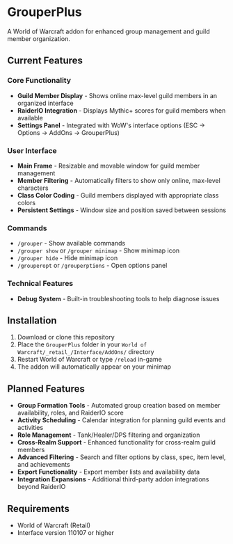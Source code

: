 # GrouperPlus

A World of Warcraft addon for enhanced group management and guild member organization.

## Current Features

### Core Functionality
- **Guild Member Display** - Shows online max-level guild members in an organized interface
- **RaiderIO Integration** - Displays Mythic+ scores for guild members when available
- **Settings Panel** - Integrated with WoW's interface options (ESC → Options → AddOns → GrouperPlus)

### User Interface
- **Main Frame** - Resizable and movable window for guild member management
- **Member Filtering** - Automatically filters to show only online, max-level characters
- **Class Color Coding** - Guild members displayed with appropriate class colors
- **Persistent Settings** - Window size and position saved between sessions

### Commands
- `/grouper` - Show available commands
- `/grouper show` or `/grouper minimap` - Show minimap icon
- `/grouper hide` - Hide minimap icon
- `/grouperopt` or `/grouperptions` - Open options panel

### Technical Features
- **Debug System** - Built-in troubleshooting tools to help diagnose issues

## Installation

1. Download or clone this repository
2. Place the `GrouperPlus` folder in your `World of Warcraft/_retail_/Interface/AddOns/` directory
3. Restart World of Warcraft or type `/reload` in-game
4. The addon will automatically appear on your minimap

## Planned Features

- **Group Formation Tools** - Automated group creation based on member availability, roles, and RaiderIO score
- **Activity Scheduling** - Calendar integration for planning guild events and activities
- **Role Management** - Tank/Healer/DPS filtering and organization
- **Cross-Realm Support** - Enhanced functionality for cross-realm guild members
- **Advanced Filtering** - Search and filter options by class, spec, item level, and achievements
- **Export Functionality** - Export member lists and availability data
- **Integration Expansions** - Additional third-party addon integrations beyond RaiderIO

## Requirements

- World of Warcraft (Retail)
- Interface version 110107 or higher

